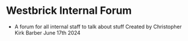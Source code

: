 # Westbrick Internal Forum
- A forum for all internal staff to talk about stuff
Created by Christopher Kirk Barber June 17th 2024
